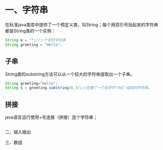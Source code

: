 # 一、字符串
在标准java类库中提供了一个预定义类，叫String；每个用双引号括起来的字符串都是String类的一个实例：
```java
String e = "";//一个空的字符串
String greeting = "Hello";
```
## 子串
String类的substring方法可以从一个较大的字符串提取出一个子串。
```java
String greeting="Hello";
String s = greeting.substring(0,3);//创建了一个由字符"Hel"组成的字符串。
```
## 拼接
java语言运行使用+号连接（拼接）连个字符串；
```java


```






二、输入输出





三、数组



